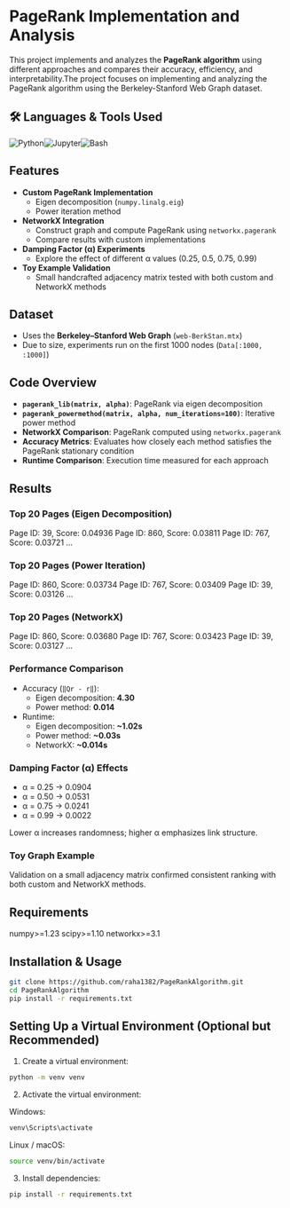 # PageRank Implementation and Analysis  

This project implements and analyzes the **PageRank algorithm** using different approaches and compares their accuracy, efficiency, and interpretability.The project focuses on implementing and analyzing the PageRank algorithm using the Berkeley-Stanford Web Graph dataset.  

## 🛠️ Languages & Tools Used

![Python](https://img.shields.io/badge/Python-3776AB?style=for-the-badge&logo=python&logoColor=white)![Jupyter](https://img.shields.io/badge/Jupyter-F37626?style=for-the-badge&logo=jupyter&logoColor=white)![Bash](https://img.shields.io/badge/Bash-4EAA25?style=for-the-badge&logo=gnu-bash&logoColor=white)

## Features  

- **Custom PageRank Implementation**  
  - Eigen decomposition (`numpy.linalg.eig`)  
  - Power iteration method  
- **NetworkX Integration**  
  - Construct graph and compute PageRank using `networkx.pagerank`  
  - Compare results with custom implementations  
- **Damping Factor (α) Experiments**  
  - Explore the effect of different α values (0.25, 0.5, 0.75, 0.99)  
- **Toy Example Validation**  
  - Small handcrafted adjacency matrix tested with both custom and NetworkX methods  

## Dataset  

- Uses the **Berkeley–Stanford Web Graph** (`web-BerkStan.mtx`)  
- Due to size, experiments run on the first 1000 nodes (`Data[:1000, :1000]`)  

## Code Overview  

- **`pagerank_lib(matrix, alpha)`**: PageRank via eigen decomposition  
- **`pagerank_powermethod(matrix, alpha, num_iterations=100)`**: Iterative power method  
- **NetworkX Comparison**: PageRank computed using `networkx.pagerank`  
- **Accuracy Metrics**: Evaluates how closely each method satisfies the PageRank stationary condition  
- **Runtime Comparison**: Execution time measured for each approach  

## Results  

### Top 20 Pages (Eigen Decomposition)  
Page ID: 39, Score: 0.04936
Page ID: 860, Score: 0.03811
Page ID: 767, Score: 0.03721
...

### Top 20 Pages (Power Iteration)  
Page ID: 860, Score: 0.03734
Page ID: 767, Score: 0.03409
Page ID: 39, Score: 0.03126
...

### Top 20 Pages (NetworkX)  
Page ID: 860, Score: 0.03680
Page ID: 767, Score: 0.03423
Page ID: 39, Score: 0.03127
...


### Performance Comparison  
- Accuracy (`‖Qr - r‖`):  
  - Eigen decomposition: **4.30**  
  - Power method: **0.014**  
- Runtime:  
  - Eigen decomposition: **~1.02s**  
  - Power method: **~0.03s**  
  - NetworkX: **~0.014s**  

### Damping Factor (α) Effects  
- α = 0.25 → 0.0904  
- α = 0.50 → 0.0531  
- α = 0.75 → 0.0241  
- α = 0.99 → 0.0022  

Lower α increases randomness; higher α emphasizes link structure.  

### Toy Graph Example  
Validation on a small adjacency matrix confirmed consistent ranking with both custom and NetworkX methods.  

## Requirements
numpy>=1.23
scipy>=1.10
networkx>=3.1

## Installation & Usage  

```bash
git clone https://github.com/raha1382/PageRankAlgorithm.git
cd PageRankAlgorithm
pip install -r requirements.txt
```

## Setting Up a Virtual Environment (Optional but Recommended)

1. Create a virtual environment:

```bash
python -m venv venv
```
2. Activate the virtual environment:

Windows:
```bash
venv\Scripts\activate
```
Linux / macOS:
```bash
source venv/bin/activate

```
3. Install dependencies:
```bash
pip install -r requirements.txt
```
